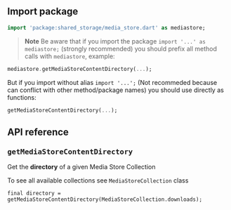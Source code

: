 ## Import package

```dart
import 'package:shared_storage/media_store.dart' as mediastore;
```

> **Note** Be aware that if you import the package `import '...' as mediastore;` (strongly recommended) you should prefix all method calls with `mediastore`, example:

```dart
mediastore.getMediaStoreContentDirectory(...);
```

But if you import without alias `import '...';` (Not recommeded because can conflict with other method/package names) you should use directly as functions:

```dart
getMediaStoreContentDirectory(...);
```

## API reference

### <samp>getMediaStoreContentDirectory</samp>

Get the **directory** of a given Media Store Collection

To see all available collections see `MediaStoreCollection` class

```
final directory = getMediaStoreContentDirectory(MediaStoreCollection.downloads);
```
